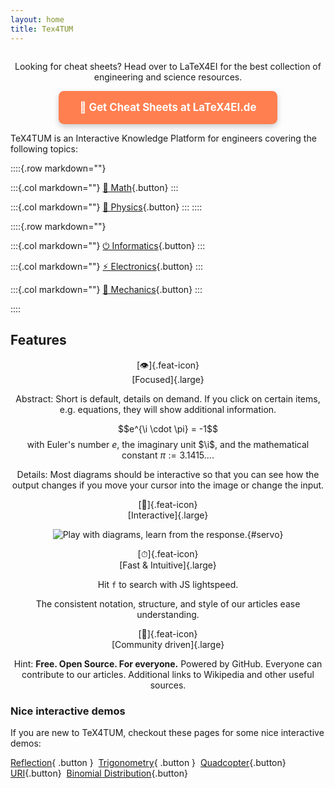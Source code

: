 ```yaml
---
layout: home
title: Tex4TUM
---
```


<style>
.col { text-align: center; }
.col h3 { margin-top: -.5em; }
.feat-icon { font-size: 3em; line-height: 1.2em; }

.col .button {
    min-width: 80%;
}

.cta-button {
    display: inline-block;
    background-color: #ff7f50;
    color: white;
    padding: 1em 2em;
    border-radius: 0.5em;
    font-size: 1.2em;
    font-weight: bold;
    text-decoration: none;
    transition: background-color 0.3s ease;
    box-shadow: 0px 4px 10px rgba(0, 0, 0, 0.2);
}

.cta-button:hover {
    background-color: #ff6347;
    text-decoration: none;
}
</style>

<!-- Call-to-action for Cheat Sheets -->
<div style="text-align: center; margin-top: 2em;">
  <p style="margin-top: 1em;">Looking for cheat sheets? Head over to LaTeX4EI for the best collection of engineering and science resources.</p>
  <a href="https://latex4ei.de" class="cta-button">🚀 Get Cheat Sheets at LaTeX4EI.de</a>
</div>

TeX4TUM is an Interactive Knowledge Platform for engineers covering the following topics:

::::{.row markdown=""}

:::{.col markdown=""}
[🎲 Math](math){.button}
:::

:::{.col markdown=""}
[🧪 Physics](physics){.button}
:::
::::

::::{.row markdown=""}

:::{.col markdown=""}
[⏻ Informatics](informatics){.button}
:::

:::{.col markdown=""}
[⚡ Electronics](electronics){.button}
:::

:::{.col markdown=""}
[🔧 Mechanics](mechanics){.button}
:::

::::

## Features

<div class="row" markdown>
<div class="col" markdown> 

[👁]{.feat-icon}<br>
[Focused]{.large}

Abstract: Short is default, details on demand.
If you click on certain items, e.g. equations, they will show additional information.

$$e^{\i \cdot \pi} = -1$$
with Euler's number $e$, the imaginary unit $\i$, and the mathematical constant $\pi := 3.1415...$.

Details: 
Most diagrams should be interactive so that you can see how the output changes if you move your cursor into the image or change the input.

</div>

<div class="col card" markdown>

[🎲]{.feat-icon}<br>
[Interactive]{.large}

![Play with diagrams, learn from the response.](servo.svg){#servo}

</div>
</div>

<div class="row" markdown>
<div class="col" markdown>

[⏱]{.feat-icon}<br>
[Fast & Intuitive]{.large}

Hit `f` to search with JS lightspeed. 

The consistent notation, structure, and style of our articles ease understanding.

</div>
<div class="col" markdown>

[👥]{.feat-icon}<br>
[Community driven]{.large}

Hint: **Free. Open Source. For everyone.**
Powered by GitHub. Everyone can contribute to our articles. Additional links to Wikipedia and other useful sources.

</div>
</div>

### Nice interactive demos
If you are new to TeX4TUM, checkout these pages for some nice interactive demos:

[Reflection](reflection){ .button }&nbsp;
[Trigonometry](trigonometry){ .button }&nbsp;
[Quadcopter](quadcopter){.button}&nbsp;
[URI](uri){.button}&nbsp;
[Binomial Distribution](binomial-distribution){.button}&nbsp;
